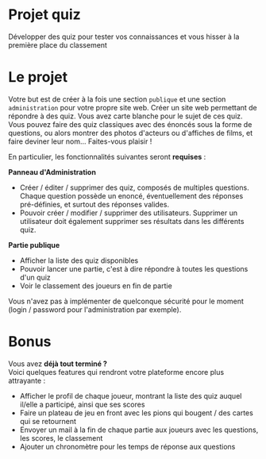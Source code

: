 # Projet quiz

Développer des quiz pour tester vos connaissances et vous hisser à la première place du classement

# Le projet
Votre but est de créer à la fois une section `publique` et une section `administration` pour votre propre site web.
Créer un site web permettant de répondre à des quiz. Vous avez carte blanche pour le sujet de ces quiz. Vous pouvez faire des quiz classiques avec des énoncés sous la forme de questions, ou alors montrer des photos d'acteurs ou d'affiches de films, et faire deviner leur nom... Faites-vous plaisir !

En particulier, les fonctionnalités suivantes seront **requises** :

**Panneau d'Administration**
* Créer / éditer / supprimer des quiz, composés de multiples questions. Chaque question possède un enoncé, éventuellement des réponses pré-définies, et surtout des réponses valides.
* Pouvoir créer / modifier / supprimer des utilisateurs. Supprimer un utilisateur doit également supprimer ses résultats dans les différents quiz.

**Partie publique**
* Afficher la liste des quiz disponibles
* Pouvoir lancer une partie, c'est à dire répondre à toutes les questions d'un quiz
* Voir le classement des joueurs en fin de partie

Vous n'avez pas à implémenter de quelconque sécurité pour le moment (login / password pour l'administration par exemple).

# Bonus
Vous avez **déjà tout terminé ?**  
Voici quelques features qui rendront votre plateforme encore plus attrayante :
* Afficher le profil de chaque joueur, montrant la liste des quiz auquel il/elle a participé, ainsi que ses scores
* Faire un plateau de jeu en front avec les pions qui bougent / des cartes qui se retournent 
* Envoyer un mail à la fin de chaque partie aux joueurs avec les questions, les scores, le classement
* Ajouter un chronomètre pour les temps de réponse aux questions
